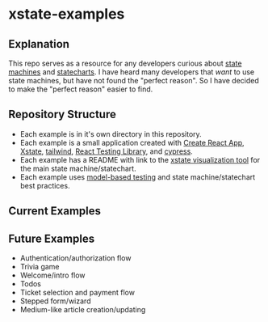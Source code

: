 # xstate-examples

## Explanation
This repo serves as a resource for any developers curious about [state machines](https://statecharts.github.io/what-is-a-state-machine.html) and [statecharts](https://statecharts.github.io). I have heard many developers that _want_ to use state machines, but have not found the "perfect reason". So I have decided to make the "perfect reason" easier to find.

## Repository Structure
- Each example is in it's own directory in this repository.
- Each example is a small application created with [Create React App](https://create-react-app.dev), [Xstate](https://xstate.js.org), [tailwind](https://tailwindcss.com), [React Testing Library](https://testing-library.com/react), and [cypress](https://www.cypress.io).
- Each example has a README with link to the [xstate visualization tool](https://xstate.js.org/viz/) for the main state machine/statechart.
- Each example uses [model-based testing](https://css-tricks.com/model-based-testing-in-react-with-state-machines/) and state machine/statechart best practices.

## Current Examples

## Future Examples
- Authentication/authorization flow
- Trivia game
- Welcome/intro flow
- Todos
- Ticket selection and payment flow
- Stepped form/wizard
- Medium-like article creation/updating 
